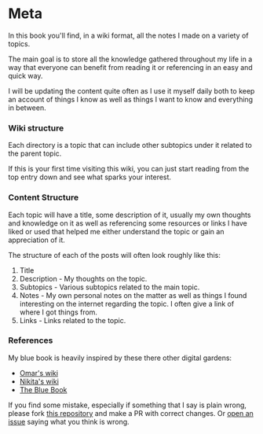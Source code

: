 # Meta

In this book you'll find, in a wiki format, all the notes I made on a variety of topics.

The main goal is to store all the knowledge gathered throughout my life in a way that everyone can benefit from reading it or referencing in an easy and quick way.

I will be updating the content quite often as I use it myself daily both to keep an account of things I know as well as things I want to know and everything in between.

### Wiki structure

Each directory is a topic that can include other subtopics under it related to the parent topic. 

If this is your first time visiting this wiki, you can just start reading from the top entry down and see what sparks your interest.

### Content Structure <a href="content-structure" id="content-structure"></a>

Each topic will have a title, some description of it, usually my own thoughts and knowledge on it as well as referencing some resources or links I have liked or used that helped me either understand the topic or gain an appreciation of it.

The structure of each of the posts will often look roughly like this:

1. Title
2. Description - My thoughts on the topic.
3. Subtopics - Various subtopics related to the main topic.
4. Notes - My own personal notes on the matter as well as things I found interesting on the internet regarding the topic. I often give a link of where I got things from.
5. Links - Links related to the topic.

### References <a href="references" id="references"></a>

My blue book is heavily inspired by these there other digital gardens:

* [Omar's wiki](https://wiki.omar.engineer)
* [Nikita's wiki](https://wiki.nikitavoloboev.xyz)
* [The Blue Book](https://lyz-code.github.io/blue-book/)

If you find some mistake, especially if something that I say is plain wrong, please fork [this repository](https://github.com/muhammad-saad-01/my-knowledge-wiki) and make a PR with correct changes. Or [open an issue](https://github.com/muhammad-saad-01/my-knowledge-wiki/issues/new) saying what you think is wrong.

